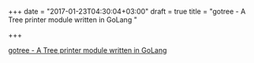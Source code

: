 +++
date = "2017-01-23T04:30:04+03:00"
draft = true
title = "gotree - A Tree printer module written in GoLang "

+++

<p><a href="https://t.co/ZUqi0KoEvr">gotree - A Tree printer module written in GoLang </a></p>
